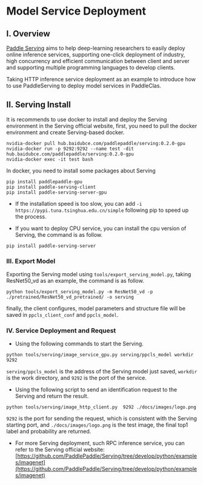 # Model Service Deployment

## I. Overview
[Paddle Serving](https://github.com/PaddlePaddle/Serving) aims to help deep-learning researchers to easily deploy online inference services, supporting one-click deployment of industry, high concurrency and efficient communication between client and server and supporting multiple programming languages to develop clients.

Taking HTTP inference service deployment as an example to introduce how to use PaddleServing to deploy model services in PaddleClas.

## II. Serving Install

It is recommends to use docker to install and deploy the Serving environment in the Serving official website, first, you need to pull the docker environment and create Serving-based docker.

```shell
nvidia-docker pull hub.baidubce.com/paddlepaddle/serving:0.2.0-gpu
nvidia-docker run -p 9292:9292 --name test -dit hub.baidubce.com/paddlepaddle/serving:0.2.0-gpu
nvidia-docker exec -it test bash
```

In docker, you need to install some packages about Serving

```shell
pip install paddlepaddle-gpu
pip install paddle-serving-client
pip install paddle-serving-server-gpu
```

* If the installation speed is too slow, you can add `-i https://pypi.tuna.tsinghua.edu.cn/simple` following pip to speed up the process.

* If you want to deploy CPU service, you can install the cpu version of Serving, the command is as follow. 

```shell
pip install paddle-serving-server
```

### III. Export Model

Exporting the Serving model using `tools/export_serving_model.py`, taking ResNet50_vd as an example, the command is as follow.

```shell
python tools/export_serving_model.py -m ResNet50_vd -p ./pretrained/ResNet50_vd_pretrained/ -o serving
```

finally, the client configures, model parameters and structure file will be saved in `ppcls_client_conf` and `ppcls_model`.


### IV. Service Deployment and Request

* Using the following commands to start the Serving.

```shell
python tools/serving/image_service_gpu.py serving/ppcls_model workdir 9292
```

`serving/ppcls_model` is the address of the Serving model just saved, `workdir` is the work directory, and `9292` is the port of the service.


* Using the following script to send an identification request to the Serving and return the result.

```
python tools/serving/image_http_client.py  9292 ./docs/images/logo.png
```

`9292` is the port for sending the request, which is consistent with the Serving starting port, and `./docs/images/logo.png` is the test image, the final top1 label and probability are returned. 

* For more Serving deployment, such RPC inference service, you can refer to the Serving official website: [https://github.com/PaddlePaddle/Serving/tree/develop/python/examples/imagenet](https://github.com/PaddlePaddle/Serving/tree/develop/python/examples/imagenet)
